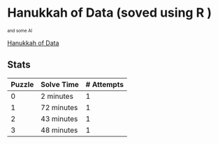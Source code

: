# Hanukkah of Data (soved using R )
<sup><sub>and some AI</sub></sup>

[Hanukkah of Data](https://hanukkah.bluebird.sh/about/)

## Stats
| Puzzle | Solve Time |	# Attempts |
|---|---|---|
|0 	|2 minutes  | 1|
|1 	|72 minutes | 1|
|2 	|43 minutes | 1|
|3 	|48 minutes | 1|

